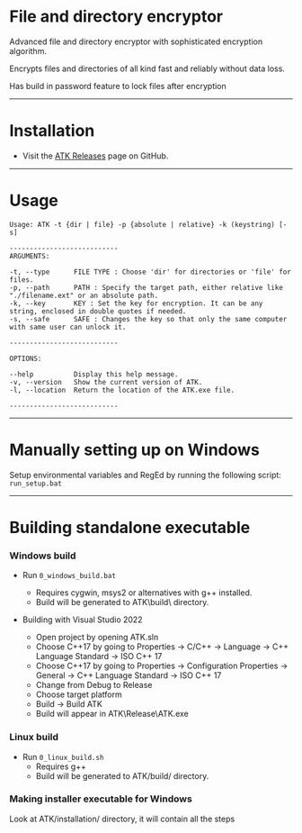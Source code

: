 # File and directory encryptor

Advanced file and directory encryptor with sophisticated encryption algorithm.

Encrypts files and directories of all kind fast and reliably without data loss.

Has build in password feature to lock files after encryption

---

 # Installation
 -  Visit the  [ATK Releases](https://github.com/Antonako1/ATK/releases/latest)  page on GitHub.

---

# Usage

```
Usage: ATK -t {dir | file} -p {absolute | relative} -k (keystring) [-s]
        
--------------------------- 
ARGUMENTS: 
        
-t, --type      FILE TYPE : Choose 'dir' for directories or 'file' for files.
-p, --path      PATH : Specify the target path, either relative like "./filename.ext" or an absolute path.
-k, --key       KEY : Set the key for encryption. It can be any string, enclosed in double quotes if needed.
-s, --safe      SAFE : Changes the key so that only the same computer with same user can unlock it.
        
---------------------------
        
OPTIONS:
        
--help          Display this help message.
-v, --version   Show the current version of ATK.
-l, --location  Return the location of the ATK.exe file.

---------------------------
```

---

# Manually setting up on Windows

Setup environmental variables and RegEd by running the following script: ```run_setup.bat```

---

# Building standalone executable

### Windows build

*  Run ```0_windows_build.bat```
	- Requires cygwin, msys2 or alternatives with g++ installed.
	- Build will be generated to ATK\build\ directory.

*  Building with Visual Studio 2022
	- Open project by opening ATK.sln
	- Choose C++17 by going to Properties -> C/C++ -> Language -> C++ Language Standard -> ISO C++ 17
	- Choose C++17 by going to Properties -> Configuration Properties -> General -> C++ Language Standard -> ISO C++ 17
	- Change from Debug to Release
	- Choose target platform
	- Build -> Build ATK
	- Build will appear in ATK\Release\ATK.exe

### Linux build

* Run ```0_linux_build.sh```
	- Requires g++
	- Build will be generated to ATK/build/ directory.

### Making installer executable for Windows

Look at ATK/installation/ directory, it will contain all the steps